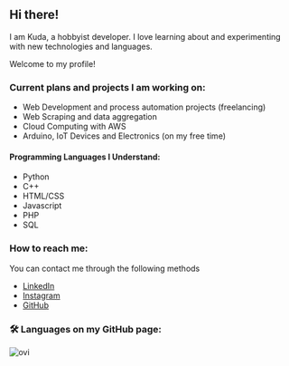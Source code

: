 ## Hi there!

I am Kuda, a hobbyist developer. I love learning about and experimenting with new technologies and languages. 

Welcome to my profile!

### Current plans and projects I am working on:

- Web Development and process automation projects (freelancing)
- Web Scraping and data aggregation
- Cloud Computing with AWS
- Arduino, IoT Devices and Electronics (on my free time)

#### Programming Languages I Understand:

- Python
- C++
- HTML/CSS 
- Javascript
- PHP
- SQL

### How to reach me:

You can contact me through the following methods

- <a href="https://www.linkedin.com/in/kuda-savanhu/">LinkedIn</a>
- <a href="https://www.instagram.com/kuda.savanhu">Instagram</a>
- <a href="https://github.com/kudasav">GitHub</a>

### 🛠 Languages on my GitHub page:

<img src="https://github-readme-stats.vercel.app/api/top-langs?username=kudasav&show_icons=true&locale=en&layout=compact&theme=chartreuse-dark" alt="ovi" />
